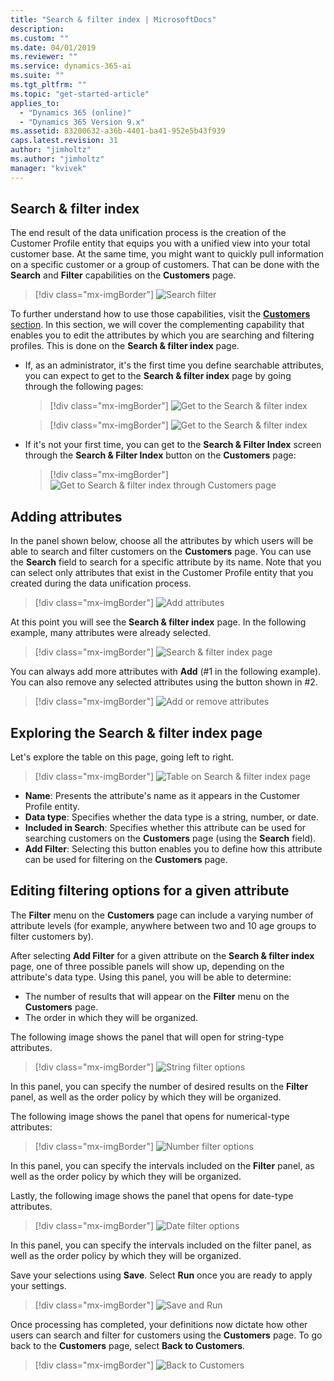 ```yaml
---
title: "Search & filter index | MicrosoftDocs"
description: 
ms.custom: ""
ms.date: 04/01/2019
ms.reviewer: ""
ms.service: dynamics-365-ai
ms.suite: ""
ms.tgt_pltfrm: ""
ms.topic: "get-started-article"
applies_to: 
  - "Dynamics 365 (online)"
  - "Dynamics 365 Version 9.x"
ms.assetid: 83200632-a36b-4401-ba41-952e5b43f939
caps.latest.revision: 31
author: "jimholtz"
ms.author: "jimholtz"
manager: "kvivek"
---
```


## Search & filter index

The end result of the data unification process is the creation of the Customer Profile entity that equips you with a unified view into your total customer base. At the same time, you might want to quickly pull information on a specific customer or a group of customers. That can be done with the **Search** and **Filter** capabilities on the **Customers** page.

> [!div class="mx-imgBorder"] 
> ![Search filter](media/search-filter.png "Search filter")

To further understand how to use those capabilities, visit the [**Customers** section](pm-profiles.md). In this section, we will cover the complementing capability that enables you to edit the attributes by which you are searching and filtering profiles. This is done on the **Search & filter index** page.

- If, as an administrator, it's the first time you define searchable attributes, you can expect to get to the **Search & filter index** page by going through the following pages:

  > [!div class="mx-imgBorder"] 
  > ![Get to the Search & filter index](media/add-attributes3.png "Get to the Search & filter index")

  > [!div class="mx-imgBorder"] 
  > ![Get to the Search & filter index](media/add-attributes4.png "Get to the Search & filter index")

- If it's not your first time, you can get to the **Search & Filter Index** screen through the **Search & Filter Index** button on the **Customers** page:


  <!-- from editor: Please confirm that the names in the following image are from an approved fictitious names list. -->

  > [!div class="mx-imgBorder"] 
  > ![Get to Search & filter index through Customers page](media/search-sort-filter.png "Get to Search & filter index through Customers page")

## Adding attributes

In the panel shown below, choose all the attributes by which users will be able to search and filter customers on the **Customers** page. You can use the **Search** field to search for a specific attribute by its name. Note that you can select only attributes that exist in the Customer Profile entity that you created during the data unification process.

> [!div class="mx-imgBorder"] 
> ![Add attributes](media/add-attributes2.png "Add attributes")

At this point you will see the **Search & filter index** page. In the following example, many attributes were already selected.

> [!div class="mx-imgBorder"] 
> ![Search & filter index page](media/search-sort-filter2.png "Search & filter index page")

You can always add more attributes with **Add** (#1 in the following example). You can also remove any selected attributes using the button shown in #2.

> [!div class="mx-imgBorder"] 
> ![Add or remove attributes](media/search-sort-filter-add.png "Add or remove attributes")

## Exploring the Search & filter index page

Let's explore the table on this page, going left to right.

> [!div class="mx-imgBorder"] 
> ![Table on Search & filter index page](media/search-sort-filter-edit.png "Table on Search & filter index page")

- **Name**: Presents the attribute's name as it appears in the Customer Profile entity.
- **Data type**: Specifies whether the data type is a string, number, or date.
- **Included in Search**: Specifies whether this attribute can be used for searching customers on the **Customers** page (using the **Search** field).
- **Add Filter**: Selecting this button enables you to define how this attribute can be used for filtering on the **Customers** page.

## Editing filtering options for a given attribute

The **Filter** menu on the **Customers** page can include a varying number of attribute levels (for example, anywhere between two and 10 age groups to filter customers by). 

After selecting **Add Filter** for a given attribute on the **Search & filter index** page, one of three possible panels will show up, depending on the attribute's data type. Using this panel, you will be able to determine:

- The number of results that will appear on the **Filter** menu on the **Customers** page. 
- The order in which they will be organized.

The following image shows the panel that will open for string-type attributes.

> [!div class="mx-imgBorder"] 
> ![String filter options](media/string-filter-options.png "String filter options")

In this panel, you can specify the number of desired results on the **Filter** panel, as well as the order policy by which they will be organized. 

The following image shows the panel that opens for numerical-type attributes:

> [!div class="mx-imgBorder"] 
> ![Number filter options](media/number-filter-options.png "Number filter options")

In this panel, you can specify the intervals included on the **Filter** panel, as well as the order policy by which they will be organized.

Lastly, the following image shows the panel that opens for date-type attributes.

> [!div class="mx-imgBorder"] 
> ![Date filter options](media/date-filter-options.png "Date filter options")

In this panel, you can specify the intervals included on the filter panel, as well as the order policy by which they will be organized.

Save your selections using **Save**. Select **Run** once you are ready to apply your settings. 

> [!div class="mx-imgBorder"] 
> ![Save and Run](media/search-sort-filter-save-run.png "Save and Run")

Once processing has completed, your definitions now dictate how other users can search and filter for customers using the **Customers** page. To go back to the **Customers** page, select **Back to Customers**.

> [!div class="mx-imgBorder"] 
> ![Back to Customers](media/search-filter-index-back-customers.png "Back to Customers")

